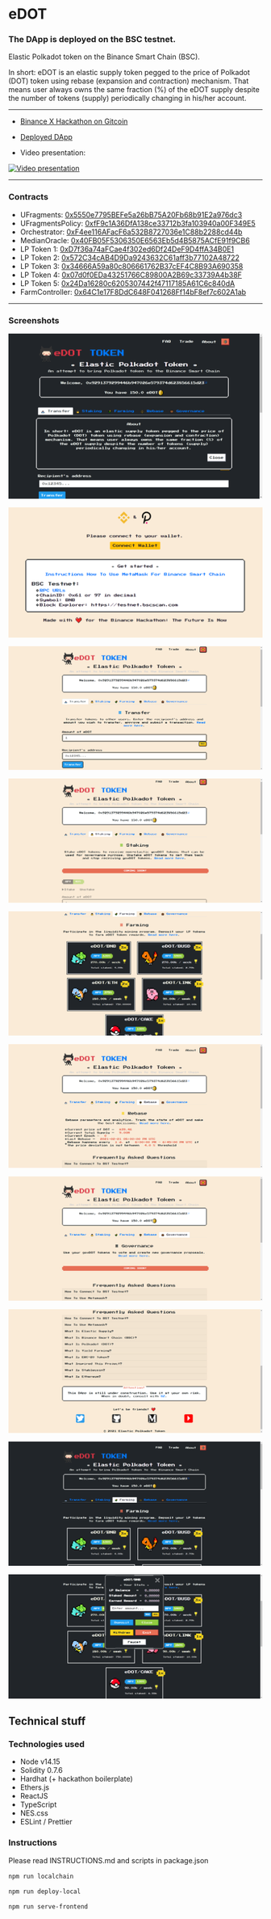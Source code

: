 # eDOT

### The DApp is deployed on the BSC testnet.

Elastic Polkadot token on the Binance Smart Chain (BSC). 

In short: eDOT is an elastic supply token pegged to the price of Polkadot (DOT) token using rebase (expansion and contraction) mechanism. That means user always owns the same fraction (%) of the eDOT supply despite the number of tokens (supply) periodically changing in his/her account.

---

* [Binance X Hackathon on Gitcoin](https://gitcoin.co/issue/binancex/Grant-projects/17/100024656 "Link to the hackaton")

* [Deployed DApp](https://edot.netlify.app/#/ "Link to the DApp")

* Video presentation:

[![Video presentation](http://img.youtube.com/)](https://youtu.be/)

---

### Contracts

* UFragments: [0x5550e7795BEFe5a26bB75A20Fb68b91E2a976dc3](https://testnet.bscscan.com/address/0x5550e7795BEFe5a26bB75A20Fb68b91E2a976dc3 "Link to the UFragments contract")
* UFragmentsPolicy: [0xfF9c1A36DfA138ce33712b3fa103940a00F349E5](https://testnet.bscscan.com/address/0xfF9c1A36DfA138ce33712b3fa103940a00F349E5 "Link to the UFragmentsPolicy contract")
* Orchestrator: [0xF4ee116AFacF6a532B8727036e1C88b2288cd44b](https://testnet.bscscan.com/address/0xF4ee116AFacF6a532B8727036e1C88b2288cd44b "Link to the Orchestrator contract")
* MedianOracle: [0x40FB05F5306350E6563Eb5d4B5875ACfE91f9CB6](https://testnet.bscscan.com/address/0x40FB05F5306350E6563Eb5d4B5875ACfE91f9CB6 "Link to the MedianOracle contract")
* LP Token 1: [0xD7f36a74aFCae4f302ed6Df24DeF9D4ffA34B0E1](https://testnet.bscscan.com/address/0xD7f36a74aFCae4f302ed6Df24DeF9D4ffA34B0E1 "Link to the Token1 contract")
* LP Token 2: [0x572C34cAB4D9Da9243632C61aff3b77102A48722](https://testnet.bscscan.com/address/0x572C34cAB4D9Da9243632C61aff3b77102A48722 "Link to the Token2 contract")
* LP Token 3: [0x34666A59a80c806661762B37cEF4C8B93A690358](https://testnet.bscscan.com/address/0x34666A59a80c806661762B37cEF4C8B93A690358 "Link to the Token3 contract")
* LP Token 4: [0x07d0f0EDa43251766C89800A2B69c33739A4b38F](https://testnet.bscscan.com/address/0x07d0f0EDa43251766C89800A2B69c33739A4b38F "Link to the Token4 contract")
* LP Token 5: [0x24Da16280c6205307442f47117185A61C6c840dA](https://testnet.bscscan.com/address/0x24Da16280c6205307442f47117185A61C6c840dA "Link to the Token5 contract")
* FarmController: [0x64C1e17F8DdC648F041268Ff14bF8ef7c602A1ab](https://testnet.bscscan.com/address/0x64C1e17F8DdC648F041268Ff14bF8ef7c602A1ab "Link to the FarmController contract")

---

### Screenshots

![screenshot01](screenshots/00.png)

![screenshot01](screenshots/01.png)

![screenshot01](screenshots/02.png)

![screenshot01](screenshots/03.png)

![screenshot01](screenshots/04.png)

![screenshot01](screenshots/05.png)

![screenshot01](screenshots/06.png)

![screenshot01](screenshots/07.png)

![screenshot01](screenshots/08.png)

![screenshot01](screenshots/09.png)

## Technical stuff

### Technologies used

* Node v14.15
* Solidity 0.7.6
* Hardhat (+ hackathon boilerplate)
* Ethers.js
* ReactJS
* TypeScript
* NES.css
* ESLint / Prettier

### Instructions

Please read INSTRUCTIONS.md and scripts in package.json

```
npm run localchain
```

```
npm run deploy-local
```

```
npm run serve-frontend
```

